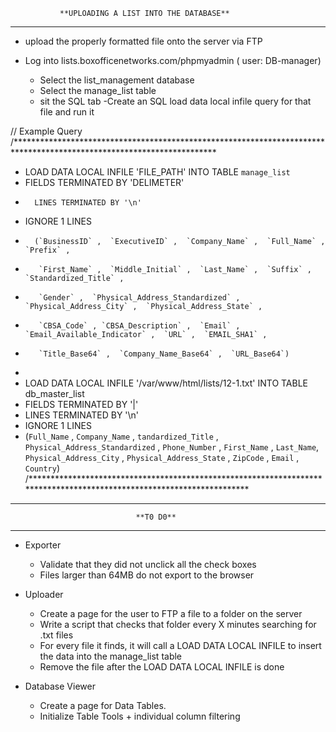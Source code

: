 			   **UPLOADING A LIST INTO THE DATABASE**
__________________________________________________________________________


- upload the properly formatted file onto the server via FTP

- Log into lists.boxofficenetworks.com/phpmyadmin  ( user: DB-manager)
	- Select the list_management database
	- Select the manage_list table
	- sit the SQL tab
	-Create an SQL load data local infile query for that file and run it 

//	Example Query
/**********************************************************************************************************************
-	LOAD DATA LOCAL INFILE 'FILE_PATH' INTO TABLE `manage_list`
-  	FIELDS TERMINATED BY 'DELIMETER'
-   	LINES TERMINATED BY '\n'
-	IGNORE 1 LINES
-	    (`BusinessID` ,  `ExecutiveID` ,  `Company_Name` ,  `Full_Name` ,  `Prefix` ,  
-		 `First_Name` ,  `Middle_Initial` ,  `Last_Name` ,  `Suffix` ,  `Standardized_Title` ,  
-		 `Gender` ,  `Physical_Address_Standardized` ,  `Physical_Address_City` ,  `Physical_Address_State` ,  
-		 `CBSA_Code` , `CBSA_Description` ,  `Email` ,  `Email_Available_Indicator` ,  `URL` ,  `EMAIL_SHA1` ,  
-		 `Title_Base64` ,  `Company_Name_Base64` ,  `URL_Base64`) 
-
-	LOAD DATA LOCAL INFILE '/var/www/html/lists/12-1.txt' INTO TABLE db_master_list
-	FIELDS TERMINATED BY '|'
-	LINES TERMINATED BY '\n'
-	IGNORE 1 LINES
-	(`Full_Name` , `Company_Name` , `tandardized_Title` , `Physical_Address_Standardized` , `Phone_Number` , `First_Name` , `Last_Name`, `Physical_Address_City` , `Physical_Address_State` , `ZipCode` , `Email` , `Country`)
/**********************************************************************************************************************

____________________________________________________________________________
							
								**T0 D0**
____________________________________________________________________________

- Exporter
	- Validate that they did not unclick all the check boxes
	- Files larger than 64MB do not export to the browser

- Uploader
	- Create a page for the user to FTP a file to a folder on the server
	- Write a script that checks that folder every X minutes searching for .txt files
	- For every file it finds, it will call a LOAD DATA LOCAL INFILE to insert the data into the manage_list table
	- Remove the file after the LOAD DATA LOCAL INFILE is done

- Database Viewer 
	- Create a page for Data Tables.
	- Initialize Table Tools + individual column filtering


